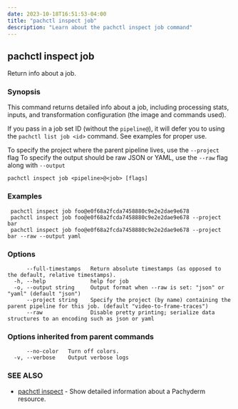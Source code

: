 ```yaml
---
date: 2023-10-18T16:51:53-04:00
title: "pachctl inspect job"
description: "Learn about the pachctl inspect job command"
---
```


## pachctl inspect job

Return info about a job.

### Synopsis

This command returns detailed info about a job, including processing stats, inputs, and transformation configuration (the image and commands used). 
 
If you pass in a job set ID (without the `pipeline@`), it will defer you to using the `pachctl list job <id>` command. See examples for proper use. 
 
 To specify the project where the parent pipeline lives, use the `--project` flag 
 To specify the output should be raw JSON or YAML, use the `--raw` flag along with `--output`

```
pachctl inspect job <pipeline>@<job> [flags]
```

### Examples

```
 pachctl inspect job foo@e0f68a2fcda7458880c9e2e2dae9e678 
 pachctl inspect job foo@e0f68a2fcda7458880c9e2e2dae9e678 --project bar 
 pachctl inspect job foo@e0f68a2fcda7458880c9e2e2dae9e678 --project bar --raw --output yaml 

```

### Options

```
      --full-timestamps   Return absolute timestamps (as opposed to the default, relative timestamps).
  -h, --help              help for job
  -o, --output string     Output format when --raw is set: "json" or "yaml" (default "json")
      --project string    Specify the project (by name) containing the parent pipeline for this job. (default "video-to-frame-traces")
      --raw               Disable pretty printing; serialize data structures to an encoding such as json or yaml
```

### Options inherited from parent commands

```
      --no-color   Turn off colors.
  -v, --verbose    Output verbose logs
```

### SEE ALSO

* [pachctl inspect](../pachctl_inspect)	 - Show detailed information about a Pachyderm resource.

